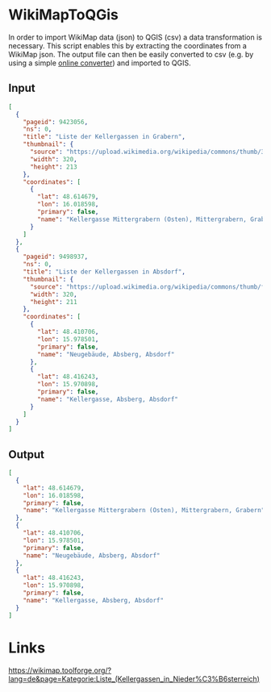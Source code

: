 # WikiMapToQGis

In order to import WikiMap data (json) to QGIS (csv) a data transformation is necessary. This script enables this by extracting the coordinates from a WikiMap json. The output file can then be easily converted to csv (e.g. by using a simple [online converter](https://www.convertcsv.com/json-to-csv.htm)) and imported to QGIS.

## Input

```json
[
  {
    "pageid": 9423056,
    "ns": 0,
    "title": "Liste der Kellergassen in Grabern",
    "thumbnail": {
      "source": "https://upload.wikimedia.org/wikipedia/commons/thumb/3/3f/Mittergrabern_Kellergasse_1_a.jpg/320px-Mittergrabern_Kellergasse_1_a.jpg",
      "width": 320,
      "height": 213
    },
    "coordinates": [
      {
        "lat": 48.614679,
        "lon": 16.018598,
        "primary": false,
        "name": "Kellergasse Mittergrabern (Osten), Mittergrabern, Grabern"
      }
    ]
  },
  {
    "pageid": 9498937,
    "ns": 0,
    "title": "Liste der Kellergassen in Absdorf",
    "thumbnail": {
      "source": "https://upload.wikimedia.org/wikipedia/commons/thumb/f/fd/Absberg_Kellergasse_Neugeb%C3%A4ude_4.jpg/320px-Absberg_Kellergasse_Neugeb%C3%A4ude_4.jpg",
      "width": 320,
      "height": 211
    },
    "coordinates": [
      {
        "lat": 48.410706,
        "lon": 15.978501,
        "primary": false,
        "name": "Neugebäude, Absberg, Absdorf"
      },
      {
        "lat": 48.416243,
        "lon": 15.970898,
        "primary": false,
        "name": "Kellergasse, Absberg, Absdorf"
      }
    ]
  }
]
```

## Output

```json
[
  {
    "lat": 48.614679,
    "lon": 16.018598,
    "primary": false,
    "name": "Kellergasse Mittergrabern (Osten), Mittergrabern, Grabern"
  },
  {
    "lat": 48.410706,
    "lon": 15.978501,
    "primary": false,
    "name": "Neugebäude, Absberg, Absdorf"
  },
  {
    "lat": 48.416243,
    "lon": 15.970898,
    "primary": false,
    "name": "Kellergasse, Absberg, Absdorf"
  }
]
```

# Links
https://wikimap.toolforge.org/?lang=de&page=Kategorie:Liste_(Kellergassen_in_Nieder%C3%B6sterreich)
